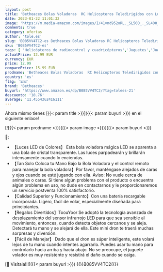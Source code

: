 ```yaml
---
layout: post
title: 'Betheaces Bolas Voladoras  RC Helicopteros Teledirigidos con Luces LED Brillantes  Juguete Volador Mini Dron Juguete para Niños 3 4 5 6 7 8 9 10 11 12 Años Regalos Navidad Cumpleaños Transparente'
date: 2023-01-22 11:01:32
image: 'https://m.media-amazon.com/images/I/41vmd952oRL._SL500_._SL400_.jpg'
comments: true
category: ofertas
author: 'tole.es'
slug: 'B085VV4TC2-es Betheaces Bolas Voladoras RC Helicopteros Teledirigidos...'
sku: 'B085VV4TC2-es'
tags: [ 'Helicópteros de radiocontrol y cuadricópteros','Juguetes','Juguetes y juegos','Radiocontrol','Vehículos controlados por aplicación y control remoto','betheaces','navidad','🇪🇸', ]
actualPrice: 12.99 EUR
currency: EUR
price: 12.99
comparePrice: 15.99 EUR
prodname: 'Betheaces Bolas Voladoras  RC Helicopteros Teledirigidos con Luces LED Brillantes  Juguete Volador Mini Dron Juguete para Niños 3 4 5 6 7 8 9 10 11 12 Años Regalos Navidad Cumpleaños Transparente'
country: 'es'
flag: '🇪🇸'
brand: 'Betheaces'
buyurl: 'https://www.amazon.es/dp/B085VV4TC2/?tag=tolees-21'
descuento: '18.76'
average: '11.4554362416111'
---
```


Ahora mismo tienes [{{< param title >}}]({{< param buyurl >}}) en el siguiente enlace!

[![{{< param prodname >}}]({{< param image >}})]({{< param buyurl >}})

🔎:

- 【Luces LED de Colores】 Esta bola voladora mágica LED se aparenta a una bola de cristal transparente. Las luces parpadearán y brillarán intensamente cuando lo enciendas.
- 【Tan Solo Coloca tu Mano Bajo la Bola Voladora y el control remoto para manejar la bola voladora】Por favor, manténgase alejados de caras y ojos cuando se esté jugando con ella. Aviso: No vuele cerca de animales o caras. Si tiene algún problema con el producto o encuentra algún problema en uso, no dude en contactarnos y le proporcionaremos un servicio postventa 100% satisfactorio.
- 【Calidad Superior y Funcionamiento】Con una batería recargable incorporada. Ligero, fácil de volar, especialmente diseñada para principiantes.
- 【Regalos Divertidos】ToouYoor Se adoptó la tecnología avanzada de desplazamiento del sensor infrarrojo LED para que sea sensible al movimiento, entonces, cuando detecta objetos cercanos y se aleja. Detectará tu mano y se alejará de ella. Este mini dron te traerá muchas sorpresas y diversión.
- 【Fácil de Manejar】 Dado que el dron es súper inteligente, este volará lejos de tu mano cuando intentes agarrarlo. Puedes usar tu mano para controlarlo hacia arriba y hacia abajo. No se preocupe, el juguete volador es muy resistente y resistirá el daño cuando se caiga.

[🛒 Visítala!!!]({{< param buyurl >}})
{{<world>}}B085VV4TC2{{</world>}}
